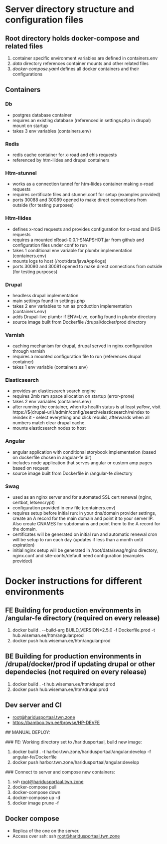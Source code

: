 # Server directory structure and configuration files

## Root directory holds docker-compose and related files
  1. container specific environment variables are defined in containers.env
  2. *data* directory references container mounts and other related files
  3. *docker-compose.yaml* defines all docker containers and their configurations

## Containers

### Db
  * postgres database container
  * requires an existing database (referenced in settings.php in drupal) mount on startup
  * takes 3 env variables (containers.env)

### Redis
  * redis cache container for x-road and ehis requests
  * referenced by htm-liides and drupal containers

### Htm-stunnel
  * works as a connection tunnel for htm-liides container making x-road requests
  * requires certificate files and stunnel.conf for setup (examples provided)
  * ports 30088 and 30089 opened to make direct connections from outside (for testing purposes)

### Htm-liides
  * defines x-road requests and provides configuration for x-road and EHIS requests
  * requires a mounted xRoad-0.0.1-SNAPSHOT.jar from github and configuration files under conf to run
  * takes 1 conditional env variable for plumbr implementation (containers.env)
  * mounts logs to host (/root/data/javaApp/logs)
  * ports 30080 and 30081 opened to make direct connections from outside (for testing purposes)

### Drupal
  * headless drupal implementation
  * main settings found in settings.php
  * takes 2 env variables to run as production implementation (containers.env)
  * adds Drupal-live plumbr if ENV=Live, config found in plumbr directory
  * source image built from Dockerfile /drupal/docker/prod directory

### Varnish
  * caching mechanism for drupal, drupal served in nginx configuration through varnish
  * requires a mounted configuration file to run (references drupal container)
  * takes 1 env variable (containers.env)

### Elasticsearch
  * provides an elasticsearch search engine
  * requires 2mb ram space allocation on startup (error-prone)
  * takes 2 env variables (containers.env)
  * after running the container, when its health status is at least *yellow*, visit https://${drupal-url}/admin/config/search/elasticsearch/reindex to reindex it - select everything and click rebuild, afterwards when all numbers match clear drupal cache.
  * mounts elasticsearch nodes to host

### Angular
  * angular application with conditional storybook implementation (based on dockerfile chosen in angular-fe dir)
  * includes node application that serves angular or custom amp pages based on request
  * source image built from Dockerfile in /angular-fe directory

### Swag
  * used as an nginx server and for automated SSL cert renewal (nginx, certbot, letsencrypt)
  * configuration provided in env file (containers.env)
  * requires setup before initial run: in your dns/domain provider settings, create an A record for the main domain and point it to your server IP. Also create CNAMES for subdomains and point them to the A record for the domain.
  * certificates will be generated on initial run and automatic renewal cron will be setup to run each day (updates if less than a month until expiration)
  * initial nginx setup will be generated in /root/data/swag/nginx directory, nginx.conf and site-confs/default need configuration (examples provided)

# Docker instructions for different environments

## FE Building for production environments in /angular-fe directory (required on every release)
  1. docker build . --build-arg BUILD_VERSION=2.5.0 -f Dockerfile.prod -t hub.wiseman.ee/htm/angular:prod
  2. docker push hub.wiseman.ee/htm/angular:prod

## BE Building for production environments in /drupal/docker/prod if updating drupal or other dependecies (not required on every release)
  1. docker build . -t hub.wiseman.ee/htm/drupal:prod
  2. docker push hub.wiseman.ee/htm/drupal:prod
## Dev server and CI
  * root@haridusportaal.twn.zone
  * https://bamboo.twn.ee/browse/HP-DEVFE

## MANUAL DEPLOY:

### FE: Working directory set to /haridusportaal, build new image:
  1. docker build . -t harbor.twn.zone/haridusportaal/angular:develop -f angular-fe/Dockerfile
  2. docker push harbor.twn.zone/haridusportaal/angular:develop

### Connect to server and compose new containers:
  1. ssh root@haridusportaal.twn.zone
  2. docker-compose pull
  3. docker-compose down
  4. docker-compose up -d
  5. docker image prune -f


## Docker compose
  * Replica of the one on the server.
  * Access over ssh: ssh root@haridusportaal.twn.zone

  
